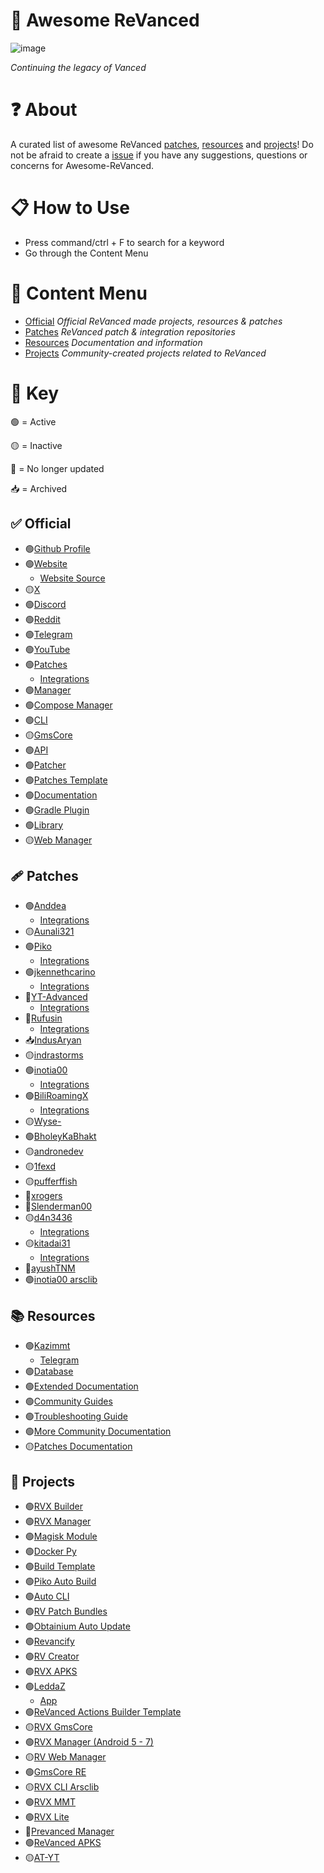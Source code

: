 # 💊 Awesome ReVanced
![image](https://github.com/user-attachments/assets/6db04751-77f4-449f-b0c0-9d4c475fcaf2)

*Continuing the legacy of Vanced*

# ❓ About
A curated list of awesome ReVanced [patches](https://github.com/Jman-Github/Awesome-ReVanced?tab=readme-ov-file#-patches), [resources](https://github.com/Jman-Github/Awesome-ReVanced?tab=readme-ov-file#-resources) and [projects](https://github.com/Jman-Github/Awesome-ReVanced?tab=readme-ov-file#-projects)! Do not be afraid to create a [issue](https://github.com/Jman-Github/awesome-revanced/issues) if you have any suggestions, questions or concerns for Awesome-ReVanced.

# 📋 How to Use
 - Press command/ctrl + F to search for a keyword
 - Go through the Content Menu

# 📝 Content Menu
- [Official](https://github.com/Jman-Github/Awesome-ReVanced?tab=readme-ov-file#-official) *Official ReVanced made projects, resources & patches*
- [Patches](https://github.com/Jman-Github/Awesome-ReVanced?tab=readme-ov-file#-patches) *ReVanced patch & integration repositories*
- [Resources](https://github.com/Jman-Github/Awesome-ReVanced?tab=readme-ov-file#-resources) *Documentation and information*
- [Projects](https://github.com/Jman-Github/Awesome-ReVanced?tab=readme-ov-file#-projects) *Community-created projects related to ReVanced*

# 🔑 Key
🟢 = Active

🟡 = Inactive

🔴 = No longer updated

📥 = Archived

## ✅ Official
- 🟢[Github Profile](https://github.com/ReVanced)
- 🟢[Website](https://revanced.app/)
    - [Website Source](https://github.com/ReVanced/revanced-website)
- 🟡[X](https://x.com/revancedapp)
- 🟢[Discord](https://discord.com/invite/rF2YcEjcrT)
- 🟢[Reddit](https://www.reddit.com/r/revancedapp/)
- 🟢[Telegram](https://t.me/app_revanced)
- 🟢[YouTube](https://www.youtube.com/@ReVanced)
- 🟢[Patches](https://github.com/revanced/revanced-patches)
    - [Integrations](https://github.com/revanced/revanced-integrations)
- 🟢[Manager](https://github.com/revanced/revanced-manager)
- 🟢[Compose Manager](https://github.com/ReVanced/revanced-manager/tree/compose-dev)
- 🟢[CLI](https://github.com/revanced/revanced-cli)
- 🟡[GmsCore](https://github.com/ReVanced/GmsCore)
- 🟢[API](https://github.com/revanced/revanced-api)
- 🟢[Patcher](https://github.com/revanced/revanced-patcher)
- 🟢[Patches Template](https://github.com/ReVanced/revanced-patches-template)
- 🟢[Documentation](https://github.com/ReVanced/revanced-documentation)
- 🟢[Gradle Plugin](https://github.com/ReVanced/revanced-patches-gradle-plugin)
- 🟢[Library](https://github.com/ReVanced/revanced-library)
- 🟡[Web Manager](https://github.com/ReVanced/revanced-web-manager)


## 🩹 Patches
- 🟢[Anddea](https://github.com/anddea/revanced-patches)
    - [Integrations](https://github.com/anddea/revanced-integrations)
- 🟡[Aunali321](https://github.com/Aunali321/ReVancedExperiments)
- 🟢[Piko](https://github.com/crimera/piko)
    - [Integrations](https://github.com/crimera/revanced-integrations)
- 🟢[jkennethcarino](https://github.com/jkennethcarino/privacy-revanced-patches)
    - [Integrations](https://github.com/jkennethcarino/privacy-revanced-integrations)
- 🔴[YT-Advanced](https://github.com/YT-Advanced/ReX-patches)
    - [Integrations](https://github.com/YT-Advanced/ReX-integrations)
- 🔴[Rufusin](https://github.com/rufusin/revanced-patches)
    - [Integrations](https://github.com/rufusin/revanced-integrations)
- 📥[IndusAryan](https://github.com/IndusAryan/twitter-patches)
- 🟡[indrastorms](https://github.com/indrastorms/Dropped-Patches)
- 🟢[inotia00](https://github.com/inotia00/revanced-Patches)
    - [Integrations](https://github.com/inotia00/revanced-integrations)
- 🟢[BiliRoamingX](https://github.com/BiliRoamingX/BiliRoamingX)
    - [Integrations](https://github.com/BiliRoamingX/BiliRoamingX/tree/main/integrations)
- 🟡[Wyse-](https://github.com/Wyse-/revanced-patches)
- 🟢[BholeyKaBhakt](https://github.com/BholeyKaBhakt/revanced-patches-xtra)
- 🟡[andronedev](https://github.com/andronedev/revanced-patches)
- 🟡[1fexd](https://github.com/1fexd/revanced-patches)
- 🟡[pufferffish](https://github.com/pufferffish/revanced-patches-repo)
- 🔴[xrogers](https://github.com/xrogers/revanced-patches-galaxy)
- 🔴[Slenderman00](https://github.com/Slenderman00/revanced-patches-grindr)
- 🟡[d4n3436](https://github.com/d4n3436/revanced-patches-android5)
    - [Integrations](https://github.com/d4n3436/revanced-integrations)
- 🟡[kitadai31 ](https://github.com/kitadai31/revanced-patches-android6-7)
    - [Integrations](https://github.com/kitadai31/revanced-integrations)
- 🔴[ayushTNM](https://github.com/ayushTNM/gmscore-patches)
- 🟢[inotia00 arsclib](https://github.com/inotia00/revanced-patches-arsclib)

## 📚 Resources
- 🟢[Kazimmt](https://kazimmt.github.io)
    - [Telegram](https://t.me/ReVanced_MMT)
- 🟢[Database](https://github.com/Sappurit/Revanced-Database)
- 🟢[Extended Documentation](https://github.com/inotia00/revanced-documentation)
- 🟢[Community Guides](https://github.com/ReVanced-Extended-Community/Community-Guides)
- 🟢[Troubleshooting Guide](https://sodawithoutsparkles.github.io/revanced-troubleshooting-guide)
- 🟢[More Community Documentation](https://github.com/KobeW50/ReVanced-Documentation)
- 🟡[Patches Documentation](https://github.com/ReVanced-Extended-Community/Patches-Documentation)

## 🔨 Projects
- 🟢[RVX Builder](https://github.com/inotia00/rvx-builder)
- 🟢[RVX Manager](https://github.com/inotia00/revanced-manager)
- 🟢[Magisk Module](https://github.com/j-hc/revanced-magisk-module)
- 🟢[Docker Py](https://github.com/nikhilbadyal/docker-py-revanced)
- 🟢[Build Template](https://github.com/n0k0m3/revanced-build-template)
- 🟢[Piko Auto Build](https://github.com/crimera/twitter-apk)
- 🟢[Auto CLI](https://github.com/taku-nm/auto-cli)
- 🟢[RV Patch Bundles](https://github.com/Jman-Github/ReVanced-Patch-Bundles)
- 🟢[Obtainium Auto Update](https://rentry.co/revanced-auto-update)
- 🟢[Revancify](https://github.com/decipher3114/Revancify)
- 🟢[RV Creator](https://github.com/XDream8/revanced-creator)
- 🟢[RVX APKS](https://github.com/krvstek/rvx-apks)
- 🟢[LeddaZ](https://github.com/LeddaZ/revanced-repo)
    - [App](https://github.com/LeddaZ/ReVancedUpdater)
- 🟢[ReVanced Actions Builder Template](https://github.com/elliottophellia/revanced-actions-builder)
- 🟡[RVX GmsCore](https://github.com/YT-Advanced/GmsCorehttps://github.com/YT-Advanced/GmsCore)
- 🟢[RVX Manager (Android 5 - 7)](https://github.com/kitadai31/revanced-manager-android5-7)
- 🟡[RV Web Manager](https://github.com/exconvinced/revanced-web-app)
- 🟢[GmsCore RE](https://github.com/WSTxda/MicroG-RE)
- 🟡[RVX CLI Arsclib](https://github.com/inotia00/revanced-cli-arsclib)
- 🟢[RVX MMT](https://github.com/kazimmt/RVX-MMT-module)
- 🟢[RVX Lite](https://github.com/selfmusing/RVX-Lite-Modules)
- 🔴[Prevanced Manager](https://github.com/prevanced/prevanced-manager)
- 🟢[ReVanced APKS](https://github.com/revanced-apks/build-apps)
- 🟡[AT-YT](https://github.com/Zenlua/AT-YT)
